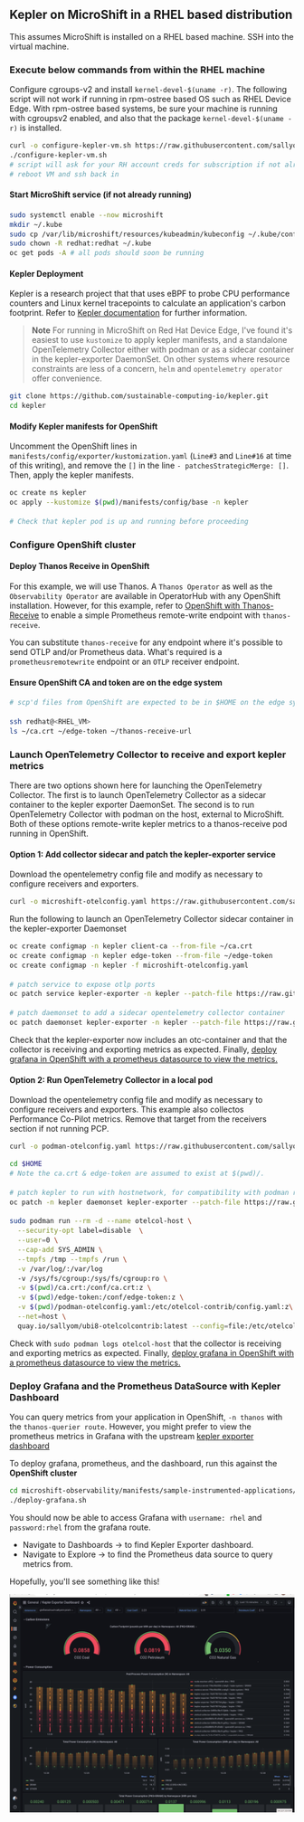 ## Kepler on MicroShift in a RHEL based distribution

This assumes MicroShift is installed on a RHEL based machine.
SSH into the virtual machine.

### Execute below commands from within the RHEL machine

Configure cgroups-v2 and install `kernel-devel-$(uname -r)`.
The following script will not work if running in rpm-ostree based OS such as RHEL Device Edge.
With rpm-ostree based systems, be sure your machine is running with cgroupsv2 enabled,
and also that the package `kernel-devel-$(uname -r)` is installed.

```bash
curl -o configure-kepler-vm.sh https://raw.githubusercontent.com/sallyom/microshift-observability/main/manifests/sample-instrumented-applications/kepler/configure-microshift-vm-kepler.sh
./configure-kepler-vm.sh
# script will ask for your RH account creds for subscription if not already registered
# reboot VM and ssh back in
```

#### Start MicroShift service (if not already running)

```bash
sudo systemctl enable --now microshift
mkdir ~/.kube
sudo cp /var/lib/microshift/resources/kubeadmin/kubeconfig ~/.kube/config
sudo chown -R redhat:redhat ~/.kube
oc get pods -A # all pods should soon be running
```

#### Kepler Deployment

Kepler is a research project that that uses eBPF to probe CPU performance counters and Linux kernel tracepoints
to calculate an application's carbon footprint. Refer to [Kepler documentation](https://sustainable-computing.io/) for further information.

> **Note**
> For running in MicroShift on Red Hat Device Edge, I've found it's easiest to use `kustomize` to apply kepler manifests,
> and a standalone OpenTelemetry Collector either with podman or as a sidecar container in the kepler-exporter DaemonSet.
> On other systems where resource constraints are less of a concern, `helm` and `opentelemetry operator` offer convenience.

```bash
git clone https://github.com/sustainable-computing-io/kepler.git
cd kepler
```

#### Modify Kepler manifests for OpenShift

Uncomment the OpenShift lines in `manifests/config/exporter/kustomization.yaml`
(`Line#3` and `Line#16` at time of this writing),
and remove the `[]` in the line `- patchesStrategicMerge: []`. Then, apply
the kepler manifests.

```bash
oc create ns kepler
oc apply --kustomize $(pwd)/manifests/config/base -n kepler

# Check that kepler pod is up and running before proceeding
```

### Configure OpenShift cluster

#### Deploy Thanos Receive in OpenShift

For this example, we will use Thanos. A `Thanos Operator` as well as the `Observability Operator` are available in OperatorHub with
any OpenShift installation. However, for this example,
refer to [OpenShift with Thanos-Receive](../openshift-thanos-receive.md) to enable a simple Prometheus remote-write
endpoint with `thanos-receive`.

You can substitute `thanos-receive` for any endpoint where it's possible to send OTLP and/or Prometheus data.
What's required is a `prometheusremotewrite` endpoint or an `OTLP` receiver endpoint.
 
#### Ensure OpenShift CA and token are on the edge system

```bash
# scp'd files from OpenShift are expected to be in $HOME on the edge system.

ssh redhat@<RHEL_VM>
ls ~/ca.crt ~/edge-token ~/thanos-receive-url
```

### Launch OpenTelemetry Collector to receive and export kepler metrics

There are two options shown here for launching the OpenTelemetry Collector.
The first is to launch OpenTelemetry Collector as a sidecar container to the kepler exporter DaemonSet.
The second is to run OpenTelemetry Collector with podman on the host, external
to MicroShift.
Both of these options remote-write kepler metrics to a thanos-receive pod running in OpenShift.

#### Option 1: Add collector sidecar and patch the kepler-exporter service

Download the opentelemetry config file and modify as necessary to configure receivers and exporters.

```bash
curl -o microshift-otelconfig.yaml https://raw.githubusercontent.com/sallyom/microshift-observability/main/manifests/sample-instrumented-applications/kepler/microshift-otelconfig.yaml
```

Run the following to launch an OpenTelemetry Collector sidecar container in the kepler-exporter Daemonset

```bash
oc create configmap -n kepler client-ca --from-file ~/ca.crt
oc create configmap -n kepler edge-token --from-file ~/edge-token
oc create configmap -n kepler -f microshift-otelconfig.yaml

# patch service to expose otlp ports
oc patch service kepler-exporter -n kepler --patch-file https://raw.githubusercontent.com/sallyom/microshift-observability/main/manifests/sample-instrumented-applications/kepler/patch-service.yaml

# patch daemonset to add a sidecar opentelemetry collector container
oc patch daemonset kepler-exporter -n kepler --patch-file https://raw.githubusercontent.com/sallyom/microshift-observability/main/manifests/sample-instrumented-applications/kepler/patch-sidecar.yaml
```

Check that the kepler-exporter now includes an otc-container and that the collector is receiving and exporting metrics as expected.
Finally, [deploy grafana in OpenShift with a prometheus datasource to view the metrics.](#deploy-grafana-and-the-prometheus-datasource-with-kepler-dashboard)

####  Option 2: Run OpenTelemetry Collector in a local pod

Download the opentelemetry config file and modify as necessary to configure receivers and exporters.
This example also collectos Performance Co-Pilot metrics. Remove that target from the receivers section if not running PCP.

```bash
curl -o podman-otelconfig.yaml https://raw.githubusercontent.com/sallyom/microshift-observability/main/manifests/sample-instrumented-applications/kepler/podman-otelconfig.yaml
```

```bash
cd $HOME
# Note the ca.crt & edge-token are assumed to exist at $(pwd)/.

# patch kepler to run with hostnetwork, for compatibility with podman running opentelemetry collector
oc patch -n kepler daemonset kepler-exporter --patch-file https://raw.githubusercontent.com/sallyom/microshift-observability/main/manifests/sample-instrumented-applications/kepler/patch.yaml

sudo podman run --rm -d --name otelcol-host \
  --security-opt label=disable  \
  --user=0 \
  --cap-add SYS_ADMIN \
  --tmpfs /tmp --tmpfs /run \
  -v /var/log/:/var/log 
  -v /sys/fs/cgroup:/sys/fs/cgroup:ro \
  -v $(pwd)/ca.crt:/conf/ca.crt:z \
  -v $(pwd)/edge-token:/conf/edge-token:z \
  -v $(pwd)/podman-otelconfig.yaml:/etc/otelcol-contrib/config.yaml:z\
  --net=host \
  quay.io/sallyom/ubi8-otelcolcontrib:latest --config=file:/etc/otelcol-contrib/config.yaml
```
Check with `sudo podman logs otelcol-host` that the collector is receiving and exporting metrics as expected.
Finally, [deploy grafana in OpenShift with a prometheus datasource to view the metrics.](#deploy-grafana-and-the-prometheus-datasource-with-kepler-dashboard)

### Deploy Grafana and the Prometheus DataSource with Kepler Dashboard

You can query metrics from your application in OpenShift, `-n thanos` with the `thanos-querier route`.
However, you might prefer to view the prometheus metrics in Grafana with the upstream
[kepler exporter dashboard](https://github.com/sustainable-computing-io/kepler/blob/main/grafana-dashboards/Kepler-Exporter.json)

To deploy grafana, prometheus, and the dashboard, run this against the **OpenShift cluster**

```bash
cd microshift-observability/manifests/sample-instrumented-applications/kepler/dashboard-example-kepler
./deploy-grafana.sh
```

You should now be able to access Grafana with `username: rhel` and `password:rhel` from the grafana route.

* Navigate to Dashboards -> to find Kepler Exporter dashboard.
* Navigate to Explore -> to find the Prometheus data source to query metrics from.

Hopefully, you'll see something like this!

![You might see something like this!](../../../images/kepler-microshift.png)
